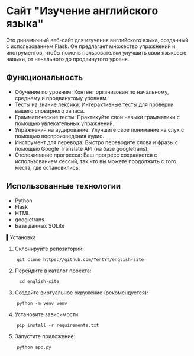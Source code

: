 # Сайт "Изучение английского языка"
Это динамичный веб-сайт для изучения английского языка, созданный с использованием Flask.  Он предлагает множество упражнений и инструментов, чтобы помочь пользователям улучшить свои языковые навыки, от начального до продвинутого уровня.

## Функциональность

*   Обучение по уровням: Контент организован по начальному, среднему и продвинутому уровням.
*   Тесты на знание лексики: Интерактивные тесты для проверки вашего словарного запаса.
*   Грамматические тесты: Практикуйте свои навыки грамматики с помощью увлекательных упражнений.
*   Упражнения на аудирование: Улучшите свое понимание на слух с помощью воспроизведения аудио.
*   Инструмент для перевода: Быстро переводите слова и фразы с помощью Google Translate API (на базе googletrans).
*   Отслеживание прогресса: Ваш прогресс сохраняется с использованием сессий, так что вы можете продолжить с того места, где остановились.



## Использованные технологии

* Python
* Flask
* HTML
* googletrans
* База данных SQLite



▌Установка

1.  Склонируйте репозиторий:
```
    git clone https://github.com/YentYT/english-site   
```
2.  Перейдите в каталог проекта:
```
     cd english-site
```  
3.  Создайте виртуальное окружение (рекомендуется):
```  
    python -m venv venv
```
4.  Установите зависимости:
```
    pip install -r requirements.txt
```
5.  Запустите приложение:
```
    python app.py
```  

